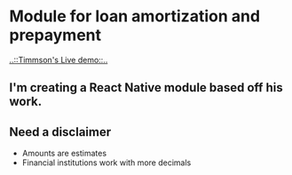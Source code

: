 # Module for loan amortization and prepayment

[..::Timmson's Live demo::..](https://timmson.github.io/loan-schedule.js/)

## I'm creating a React Native module based off his work.

## Need a disclaimer
* Amounts are estimates
* Financial institutions work with more decimals
